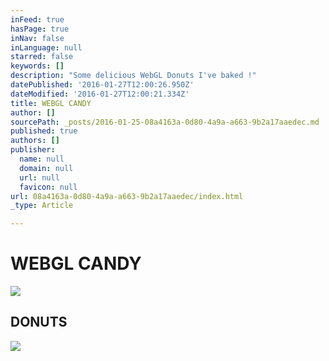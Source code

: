 ```yaml
---
inFeed: true
hasPage: true
inNav: false
inLanguage: null
starred: false
keywords: []
description: "Some delicious WebGL Donuts I've baked !"
datePublished: '2016-01-27T12:00:26.950Z'
dateModified: '2016-01-27T12:00:21.334Z'
title: WEBGL CANDY
author: []
sourcePath: _posts/2016-01-25-08a4163a-0d80-4a9a-a663-9b2a17aaedec.md
published: true
authors: []
publisher:
  name: null
  domain: null
  url: null
  favicon: null
url: 08a4163a-0d80-4a9a-a663-9b2a17aaedec/index.html
_type: Article

---
```

# WEBGL CANDY
![](https://the-grid-user-content.s3-us-west-2.amazonaws.com/30d94a71-fb68-43c1-8162-c70a5365d872.png)

## DONUTS
![](https://the-grid-user-content.s3-us-west-2.amazonaws.com/d6c1c24e-683a-40ff-86f7-c4ab52c5c8f3.gif)